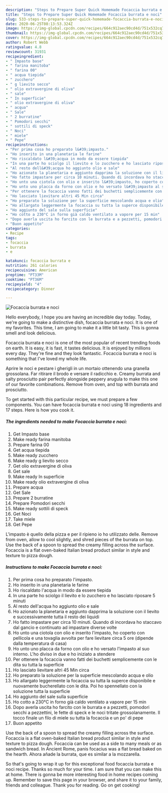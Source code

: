 ```yaml
---
description: "Steps to Prepare Super Quick Homemade Focaccia burrata e noci"
title: "Steps to Prepare Super Quick Homemade Focaccia burrata e noci"
slug: 533-steps-to-prepare-super-quick-homemade-focaccia-burrata-e-noci
date: 2020-06-25T08:13:53.324Z
image: https://img-global.cpcdn.com/recipes/664c912aec90cd4d/751x532cq70/focaccia-burrata-e-noci-recipe-main-photo.jpg
thumbnail: https://img-global.cpcdn.com/recipes/664c912aec90cd4d/751x532cq70/focaccia-burrata-e-noci-recipe-main-photo.jpg
cover: https://img-global.cpcdn.com/recipes/664c912aec90cd4d/751x532cq70/focaccia-burrata-e-noci-recipe-main-photo.jpg
author: Robert Webb
ratingvalue: 4.8
reviewcount: 31931
recipeingredient:
- " Impasto base"
- " farina manitoba"
- " farina 00"
- " acqua tiepida"
- " zucchero"
- " g lievito secco"
- " olio extravergine di oliva"
- " sale"
- " In superficie"
- " olio extravergine di oliva"
- " acqua"
- " Sale"
- " 2 burratine"
- " Pomodori secchi"
- " sottili di speck"
- " Noci"
- " miele"
- " Pepe"
recipeinstructions:
- "Per prima cosa ho preparato l&#39;impasto."
- "Ho inserito in una planetaria le farine"
- "Ho riscaldato l&#39;acqua in modo da essere tiepida"
- "In una parte ho sciolgo il lievito e lo zucchero e ho lasciato riposare 5 minuti"
- "Al resto dell&#39;acqua ho aggiunto olio e sale"
- "Ho azionato la planetaria e aggiunto dapprima la soluzione con il lievito e successivamente tutta il resto dei liquidi"
- "Ho fatto impastare per circa 10 minuti. Quando di incordava ho staccavo dal gancio e continuato ad impastare diverse volte"
- "Ho unto una ciotola con olio e inserito l&#39;impasto, ho coperto con pellicola e una tovaglia avvolta per fare lievitare circa 5 ore (dipende dalla temperatura di casa)"
- "Ho unto uno placca da forno con olio e ho versato l&#39;impasto al suo interno. L&#39;ho diviso in due e ho iniziato a stendere"
- "Per ottenere la focaccia vanno fatti dei buchetti semplicemente con le dita su tutta la superficie"
- "Ho lasciato lievitare altri 45 Min circa"
- "Ho preparato la soluzione per la superficie mescolando acqua e olio"
- "Ho allargato leggermente la focaccia su tutta la superce disponibile e nuovamente bucherellato con le dita. Poi ho spennellato con la soluzione tutta la superficie"
- "Ho aggiunto del sale sulla superficie"
- "Ho cotto a 230°C in forno già caldo ventilato a vapore per 15 min"
- "Dopo averla uscita ho farcito con le burrata e a pezzetti, pomodori secchi a pezzettini, le fette di speck e le noci tritate grossolanamente. Il tocco finale un filo di miele su tutta la focaccia e un po&#39; di pepe"
- "Buon appetito"
categories:
- Recipe
tags:
- focaccia
- burrata
- e

katakunci: focaccia burrata e 
nutrition: 261 calories
recipecuisine: American
preptime: "PT33M"
cooktime: "PT36M"
recipeyield: "4"
recipecategory: Dinner

---
```



![Focaccia burrata e noci](https://img-global.cpcdn.com/recipes/664c912aec90cd4d/751x532cq70/focaccia-burrata-e-noci-recipe-main-photo.jpg)

Hello everybody, I hope you are having an incredible day today. Today, we're going to make a distinctive dish, focaccia burrata e noci. It is one of my favorites. This time, I am going to make it a little bit tasty. This is gonna smell and look delicious.

Focaccia burrata e noci is one of the most popular of recent trending foods on earth. It is easy, it is fast, it tastes delicious. It is enjoyed by millions every day. They're fine and they look fantastic. Focaccia burrata e noci is something that I've loved my whole life.

Aprire le noci e pestare i gherigli in un mortaio ottenendo una granella grossolana. Far ritirare il brodo e versare il radicchio e. Creamy burrata and salty prosciutto pair perfectly alongside peppery arugula to make this one of our favorite combinations. Remove from oven, and top with burrata and prosciutto.


To get started with this particular recipe, we must prepare a few components. You can have focaccia burrata e noci using 18 ingredients and 17 steps. Here is how you cook it.

<!--inarticleads1-->

##### The ingredients needed to make Focaccia burrata e noci:

1. Get  Impasto base
1. Make ready  farina manitoba
1. Prepare  farina 00
1. Get  acqua tiepida
1. Make ready  zucchero
1. Make ready  g lievito secco
1. Get  olio extravergine di oliva
1. Get  sale
1. Make ready  In superficie
1. Make ready  olio extravergine di oliva
1. Prepare  acqua
1. Get  Sale
1. Prepare  2 burratine
1. Prepare  Pomodori secchi
1. Make ready  sottili di speck
1. Get  Noci
1. Take  miele
1. Get  Pepe


L&#39;impasto è quello della pizza e per il ripieno io ho utilizzato delle. Remove from oven, allow to cool slightly, and shred pieces of the burrata on top. Use the back of a spoon to spread the creamy filling across the surface. Focaccia is a flat oven-baked Italian bread product similar in style and texture to pizza dough. 

<!--inarticleads2-->

##### Instructions to make Focaccia burrata e noci:

1. Per prima cosa ho preparato l&#39;impasto.
1. Ho inserito in una planetaria le farine
1. Ho riscaldato l&#39;acqua in modo da essere tiepida
1. In una parte ho sciolgo il lievito e lo zucchero e ho lasciato riposare 5 minuti
1. Al resto dell&#39;acqua ho aggiunto olio e sale
1. Ho azionato la planetaria e aggiunto dapprima la soluzione con il lievito e successivamente tutta il resto dei liquidi
1. Ho fatto impastare per circa 10 minuti. Quando di incordava ho staccavo dal gancio e continuato ad impastare diverse volte
1. Ho unto una ciotola con olio e inserito l&#39;impasto, ho coperto con pellicola e una tovaglia avvolta per fare lievitare circa 5 ore (dipende dalla temperatura di casa)
1. Ho unto uno placca da forno con olio e ho versato l&#39;impasto al suo interno. L&#39;ho diviso in due e ho iniziato a stendere
1. Per ottenere la focaccia vanno fatti dei buchetti semplicemente con le dita su tutta la superficie
1. Ho lasciato lievitare altri 45 Min circa
1. Ho preparato la soluzione per la superficie mescolando acqua e olio
1. Ho allargato leggermente la focaccia su tutta la superce disponibile e nuovamente bucherellato con le dita. Poi ho spennellato con la soluzione tutta la superficie
1. Ho aggiunto del sale sulla superficie
1. Ho cotto a 230°C in forno già caldo ventilato a vapore per 15 min
1. Dopo averla uscita ho farcito con le burrata e a pezzetti, pomodori secchi a pezzettini, le fette di speck e le noci tritate grossolanamente. Il tocco finale un filo di miele su tutta la focaccia e un po&#39; di pepe
1. Buon appetito


Use the back of a spoon to spread the creamy filling across the surface. Focaccia is a flat oven-baked Italian bread product similar in style and texture to pizza dough. Focaccia can be used as a side to many meals or as sandwich bread. In Ancient Rome, panis focacius was a flat bread baked on the hearth. Ahora añade la burrata, que es similar a la mozzarella. 

So that's going to wrap it up for this exceptional food focaccia burrata e noci recipe. Thanks so much for your time. I am sure that you can make this at home. There is gonna be more interesting food in home recipes coming up. Remember to save this page in your browser, and share it to your family, friends and colleague. Thank you for reading. Go on get cooking!
